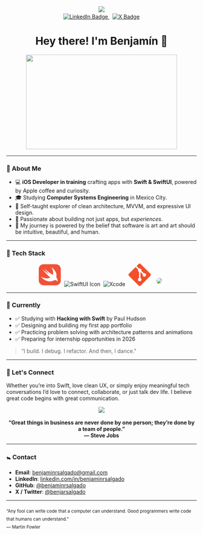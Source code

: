 <div id="header" align="center">
  <img src="https://media.giphy.com/media/v1.Y2lkPTc5MGI3NjExbnFidWYzZGxpMDYwdGRrYmlvbWtxMGk3cmI3dnZ5YmpocTZwazh5aiZlcD12MV9naWZzX3NlYXJjaCZjdD1n/CTkWFZ1IDvsfS/giphy.gif" width="250"/>
</div>

<div id="badges" align="center">
  <a href="https://www.linkedin.com/in/benjaminrsalgado" target="_blank">
    <img src="https://img.shields.io/badge/LinkedIn-%230077B5?style=for-the-badge&logo=linkedin&logoColor=white" alt="LinkedIn Badge"/>
  </a>
  &nbsp;
  <a href="https://twitter.com/benjarsalgado" target="_blank">
    <img src="https://img.shields.io/badge/X-black?style=for-the-badge&logo=x&logoColor=white" alt="X Badge"/>
  </a>
</div>

<h1 align="center">Hey there! I'm Benjamín 👋</h1>

<div align="center">
  <img src="https://media.giphy.com/media/KaLU4hOFIJui5Yw15T/giphy.gif" width="400" height="250"/>
</div>

---

### 🤖 About Me

- 💻 **iOS Developer in training** crafting apps with **Swift & SwiftUI**, powered by Apple coffee and curiosity.
- 🎓 Studying **Computer Systems Engineering** in Mexico City.
- 🎨 Self-taught explorer of clean architecture, MVVM, and expressive UI design.
- 🧠 Passionate about building not just apps, but _experiences_.
- 🌌 My journey is powered by the belief that software is art and art should be intuitive, beautiful, and human.

---

### 🔧 Tech Stack

<div align="center">
  <img src="https://github.com/devicons/devicon/blob/master/icons/swift/swift-original.svg" title="Swift" alt="Swift" width="60" height="60"/>&nbsp;
  <img src="https://developer.apple.com/assets/elements/icons/swiftui/swiftui-96x96_2x.png" width="60" alt="SwiftUI Icon" />&nbsp;
  <img src="https://developer.apple.com/assets/elements/icons/xcode/xcode-128x128_2x.png" title="Xcode" alt="Xcode" width="60" height="64"/>&nbsp;
  <img src="https://github.com/devicons/devicon/blob/master/icons/git/git-original.svg" title="Git" alt="Git" width="60" height="60"/>&nbsp;
  <img src="https://img.icons8.com/ios-glyphs/90/github--v1.png" width="66" style="background:white; border-radius:50%; padding:6px;" />
</div>

---

### 📌 Currently

- ✅ Studying with **Hacking with Swift** by Paul Hudson
- ✅ Designing and building my first app portfolio
- ✅ Practicing problem solving with architecture patterns and animations
- ✅ Preparing for internship opportunities in 2026

> “I build. I debug. I refactor. And then, I dance."

---

### 📢 Let's Connect

Whether you’re into Swift, love clean UX, or simply enjoy meaningful tech conversations I’d love to connect, collaborate, or just talk dev life. I believe great code begins with great communication. 

<div align="center">
  <img src="https://media.giphy.com/media/l4pThMAKS4BOtz8d2/giphy.gif" width="300"/>
  <p><b>“Great things in business are never done by one person; they’re done by a team of people.”<br>— Steve Jobs</b></p>
</div>

---

### 🚼 Contact

- **Email**: benjaminrsalgado@gmail.com  
- **LinkedIn**: [linkedin.com/in/benjaminrsalgado](https://www.linkedin.com/in/benjaminrsalgado)
- **GitHub**: [@benjaminrsalgado](https://github.com/benjaminrsalgado)
- **X / Twitter**: [@benjarsalgado](https://twitter.com/benjarsalgado)  

---

<sub>“Any fool can write code that a computer can understand. Good programmers write code that humans can understand.”
<br>— Martin Fowler</b></p></sub>


